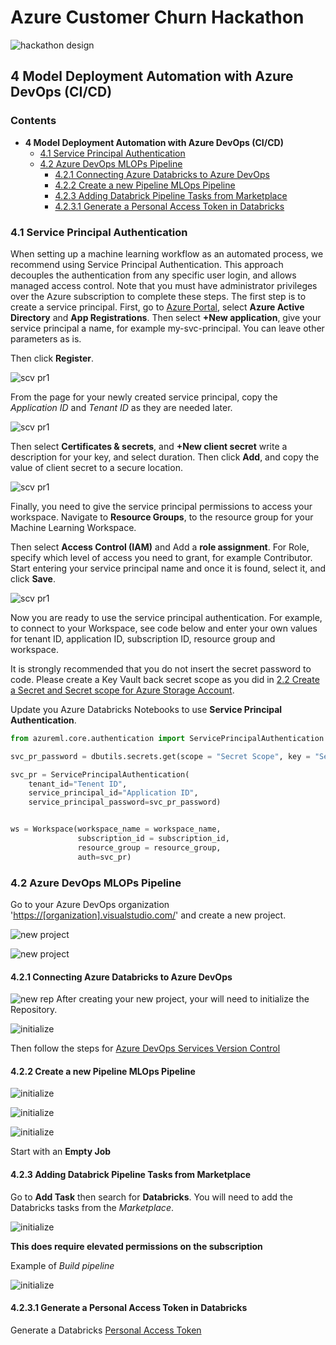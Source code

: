# Azure Customer Churn Hackathon

![hackathon design](../images/hackathon.jpg)

## 4 Model Deployment Automation with Azure DevOps (CI/CD)

### Contents

- __4 Model Deployment Automation with Azure DevOps (CI/CD)__
  * [4.1 Service Principal Authentication](#41-service-principal-authentication)
  * [4.2 Azure DevOps MLOPs Pipeline](#42-azure-devops-mlops-pipeline)
    + [4.2.1 Connecting Azure Databricks to Azure DevOps](#421-connecting-azure-databricks-to-azure-devops)
    + [4.2.2 Create a new Pipeline MLOps Pipeline](#422-create-a-new-pipeline-mlops-pipeline)
    + [4.2.3 Adding Databrick Pipeline Tasks from Marketplace](#423-adding-databrick-pipeline-tasks-from-marketplace)
    + [4.2.3.1 Generate a Personal Access Token in Databricks](#4231-generate-a-personal-access-token-in-databricks)


### 4.1 Service Principal Authentication

When setting up a machine learning workflow as an automated process, we recommend using Service Principal Authentication. This approach decouples the authentication from any specific user login, and allows managed access control.
Note that you must have administrator privileges over the Azure subscription to complete these steps.
The first step is to create a service principal. First, go to [Azure Portal](https://portal.azure.com/), select __Azure Active Directory__ and __App Registrations__. Then select __+New application__, give your service principal a name, for example my-svc-principal. You can leave other parameters as is.

Then click __Register__.

![scv pr1](../images/svc-pr-1.png)

From the page for your newly created service principal, copy the _Application ID_ and _Tenant ID_ as they are needed later.

![scv pr1](../images/svc-pr-2.png)

Then select __Certificates & secrets__, and __+New client secret__ write a description for your key, and select duration. Then click __Add__, and copy the value of client secret to a secure location.

![scv pr1](../images/svc-pr-3.png)

Finally, you need to give the service principal permissions to access your workspace. Navigate to __Resource Groups__, to the resource group for your Machine Learning Workspace.

Then select __Access Control (IAM)__ and Add a __role assignment__. For Role, specify which level of access you need to grant, for example Contributor. Start entering your service principal name and once it is found, select it, and click __Save__.

![scv pr1](../images/svc-pr-4.png)

Now you are ready to use the service principal authentication. For example, to connect to your Workspace, see code below and enter your own values for tenant ID, application ID, subscription ID, resource group and workspace.

It is strongly recommended that you do not insert the secret password to code. Please create a Key Vault back secret scope as you did in [2.2 Create a Secret and Secret scope for Azure Storage Account](02-DataLoad#22-create-a-secret-and-secret-scope-for-azure-storage-account).

Update you Azure Databricks Notebooks to use **Service Principal Authentication**.

```python
from azureml.core.authentication import ServicePrincipalAuthentication

svc_pr_password = dbutils.secrets.get(scope = "Secret Scope", key = "Secret")

svc_pr = ServicePrincipalAuthentication(
    tenant_id="Tenent ID",
    service_principal_id="Application ID",
    service_principal_password=svc_pr_password)


ws = Workspace(workspace_name = workspace_name,
               subscription_id = subscription_id,
               resource_group = resource_group,
               auth=svc_pr)
```

### 4.2 Azure DevOps MLOPs Pipeline

Go to your Azure DevOps organization '<https://[organization].visualstudio.com/>' and create a new project.

![new project](../images/new_dev_ops_project.PNG)

![new project](../images/new_devops_project_details.PNG)


#### 4.2.1 Connecting Azure Databricks to Azure DevOps

 ![new rep](../images/repo_icon.PNG) After creating your new project, your will need to initialize the Repository.

![initialize](../images/initialize_repo.PNG)

Then follow the steps for [Azure DevOps Services Version Control](https://docs.microsoft.com/en-us/azure/databricks/notebooks/azure-devops-services-version-control)

#### 4.2.2 Create a new Pipeline MLOps Pipeline

![initialize](../images/new_pipeline.png)

![initialize](../images/classic_editor.PNG)

![initialize](../images/create_pipeline_details.PNG)

Start with an **Empty Job**

#### 4.2.3 Adding Databrick Pipeline Tasks from Marketplace

Go to **Add Task** then search for **Databricks**. You will need to add the Databricks tasks from the _Marketplace_.

![initialize](../images/market_place_devops.PNG)

**This does require elevated permissions on the subscription**

Example of _Build pipeline_

![initialize](../images/build_pipeline.PNG)

#### 4.2.3.1 Generate a Personal Access Token in Databricks

Generate a Databricks [Personal Access Token](https://docs.microsoft.com/en-us/azure/databricks/dev-tools/api/latest/authentication#--generate-a-token)
